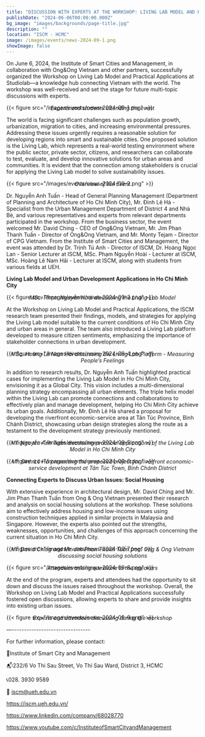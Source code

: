 ```yaml
---
title: "DISCUSSION WITH EXPERTS AT THE WORKSHOP: LIVING LAB MODEL AND PRACTICAL APPLICATIONS FOR HO CHI MINH CITY"
publishDate: "2024-06-06T00:00:00.000Z"
bg_image: "images/backgrounds/page-title.jpg"
description: "" 
location: "ISCM - HCMC"
image: /images/events/news-2024-09-1.png
showImage: false
---
```


On June 6, 2024, the Institute of Smart Cities and Management, in collaboration with Ong&Ong Vietnam and other partners, successfully organized the Workshop on Living Lab Model and Practical Applications at Studiolab—a knowledge hub connecting Vietnam with the world. The workshop was well-received and set the stage for future multi-topic discussions with experts.

{{< figure src="/images/events/news-2024-09-1.png" >}} 

_<center style="margin-top: -30px">Experts and students attending the event</center>_

The world is facing significant challenges such as population growth, urbanization, migration to cities, and increasing environmental pressures. Addressing these issues urgently requires a reasonable solution for developing regions into smart and sustainable cities. One proposed solution is the Living Lab, which represents a real-world testing environment where the public sector, private sector, citizens, and researchers can collaborate to test, evaluate, and develop innovative solutions for urban areas and communities. It is evident that the connection among stakeholders is crucial for applying the Living Lab model to solve sustainability issues. 

{{< figure src="/images/events/news-2024-09-2.png" >}} 
_<center style="margin-top: -30px">Overview of the Event</center>_

Dr. Nguyễn Anh Tuấn - Head of General Planning Management (Department of Planning and Architecture of Ho Chi Minh City), Mr. Đinh Lê Hà - Specialist from the Urban Management Department of District 4 and Nhà Bè, and various representatives and experts from relevant departments participated in the workshop. From the business sector, the event welcomed Mr. David Ching - CEO of Ong&Ong Vietnam, Mr. Jim Phan Thanh Tuấn - Director of Ong&Ong Vietnam, and Mr. Monty Tejam - Director of CPG Vietnam. From the Institute of Smart Cities and Management, the event was attended by Dr. Trịnh Tú Anh - Director of ISCM, Dr. Hoàng Ngọc Lan - Senior Lecturer at ISCM, MSc. Phạm Nguyễn Hoài - Lecturer at ISCM, MSc. Hoàng Lê Nam Hải - Lecturer at ISCM, along with students from various fields at UEH.

**Living Lab Model and Urban Development Applications in Ho Chi Minh City**

{{< figure src="/images/events/news-2024-09-3.png" >}} 
_<center style="margin-top: -30px">MSc. Phạm Nguyễn Hoài discussing the Living Lab Model</center>_

At the Workshop on Living Lab Model and Practical Applications, the ISCM research team presented their findings, models, and strategies for applying the Living Lab model suitable to the current conditions of Ho Chi Minh City and urban areas in general. The team also introduced a Living Lab platform developed to measure citizen sentiments, emphasizing the importance of stakeholder connections in urban development.

{{< figure src="/images/events/news-2024-09-4.png" >}} 
_<center style="margin-top: -30px">MSc. Hoàng Lê Nam Hải discussing the Living Lab Platform - Measuring People’s Feelings</center>_

In addition to research results, Dr. Nguyễn Anh Tuấn highlighted practical cases for implementing the Living Lab Model in Ho Chi Minh City, envisioning it as a Global City. This vision includes a multi-dimensional planning strategy encompassing all urban elements. The triple helix model within the Living Lab can promote connections and collaborations to effectively plan and manage development, helping Ho Chi Minh City achieve its urban goals. Additionally, Mr. Đinh Lê Hà shared a proposal for developing the riverfront economic-service area at Tân Túc Province, Bình Chánh District, showcasing urban design strategies along the route as a testament to the development strategy previously mentioned.

{{< figure src="/images/events/news-2024-09-5.png" >}} 
_<center style="margin-top: -30px">Mr. Nguyễn Anh Tuấn discussing practical applications of the Living Lab Model in Ho Chi Minh City</center>_

{{< figure src="/images/events/news-2024-09-6.png" >}} 
_<center style="margin-top: -30px">Mr. Đinh Lê Hà presenting the proposed project for riverfront economic-service development at Tân Túc Town, Bình Chánh District</center>_

**Connecting Experts to Discuss Urban Issues: Social Housing**

With extensive experience in architectural design, Mr. David Ching and Mr. Jim Phan Thanh Tuấn from Ong & Ong Vietnam presented their research and analysis on social housing solutions at the workshop. These solutions aim to effectively address housing and low-income issues using construction techniques applied in similar projects in Malaysia and Singapore. However, the experts also pointed out the strengths, weaknesses, opportunities, and challenges of this approach concerning the current situation in Ho Chi Minh City.

{{< figure src="/images/events/news-2024-09-7.png" >}} 
_<center style="margin-top: -30px">Mr. David Ching and Mr. Jim Phan Thanh Tuấn from Ong & Ong Vietnam discussing social housing solutions</center>_

{{< figure src="/images/events/news-2024-09-8.png" >}} 
_<center style="margin-top: -30px">Attendees asking questions to the speakers</center>_

At the end of the program, experts and attendees had the opportunity to sit down and discuss the issues raised throughout the workshop. Overall, the Workshop on Living Lab Model and Practical Applications successfully fostered open discussions, allowing experts to share and provide insights into existing urban issues.

{{< figure src="/images/events/news-2024-09-9.png" >}} 
_<center style="margin-top: -30px">Experts and attendees discussing during the workshop</center>_

—--------------------------------

For further information, please contact:

🔰Institute of Smart City and Management

📬232/6 Vo Thi Sau Street, Vo Thi Sau Ward, District 3, HCMC

📞028. 3930 9589

📩 iscm@ueh.edu.vn

https://iscm.ueh.edu.vn/

https://www.linkedin.com/company/68028770

https://www.youtube.com/c/InstituteofSmartCityandManagement
